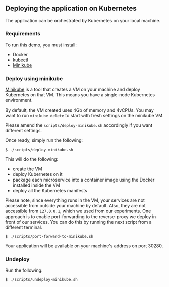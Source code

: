 ## Deploying the application on Kubernetes

The application can be orchestrated by Kubernetes on your local machine.

### Requirements

To run this demo, you must install:

* Docker
* [kubectl][]
* [Minikube][minikube]

[kubectl]: https://kubernetes.io/docs/tasks/tools/install-kubectl/
[minikube]: https://kubernetes.io/docs/setup/minikube/

### Deploy using minikube

[Minikube][minikube] is a tool that creates a VM on your machine and deploy
Kubernetes on that VM. This means you have a single-node Kubernetes environment.

By default, the VM created uses 4Gb of memory and 4vCPUs. You may want to run `minikube delete` to
 start with fresh settings on the minikube VM.

Please amend the `scripts/deploy-minikube.sh` accordingly if you want different
settings.

Once ready, simply run the following:

```
$ ./scripts/deploy-minikube.sh
```

This will do the following:

* create the VM
* deploy Kubernetes on it
* package each microservice into a container image using the Docker installed
  inside the VM
* deploy all the Kubernetes manifests

Please note, since everything runs in the VM, your services are not accessible
from outside your machine by default. Also, they are not accessible from
`127.0.0.1`, which we used from our experiments.
One approach is to enable port-forwarding to the reverse-proxy we deploy in
front of our services. You can do this by running the next script from a
different terminal.

```
$ ./scripts/port-forward-to-minikube.sh
```

Your application will be available on your machine's address on port 30280.

### Undeploy

Run the following:

```
$ ./scripts/undeploy-minikube.sh
```
